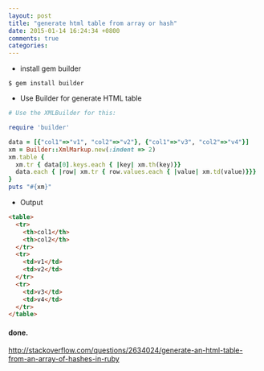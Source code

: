 ```yaml
---
layout: post
title: "generate html table from array or hash"
date: 2015-01-14 16:24:34 +0800
comments: true
categories: 
---
```


- install gem builder
```
$ gem install builder
```
- Use Builder for generate HTML table
``` ruby
# Use the XMLBuilder for this:

require 'builder'

data = [{"col1"=>"v1", "col2"=>"v2"}, {"col1"=>"v3", "col2"=>"v4"}]
xm = Builder::XmlMarkup.new(:indent => 2)
xm.table {
  xm.tr { data[0].keys.each { |key| xm.th(key)}}
  data.each { |row| xm.tr { row.values.each { |value| xm.td(value)}}}
}
puts "#{xm}"

```
<!--more-->
- Output
``` html
<table>
  <tr>
    <th>col1</th>
    <th>col2</th>
  </tr>
  <tr>
    <td>v1</td>
    <td>v2</td>
  </tr>
  <tr>
    <td>v3</td>
    <td>v4</td>
  </tr>
</table>
```

#### done.

http://stackoverflow.com/questions/2634024/generate-an-html-table-from-an-array-of-hashes-in-ruby